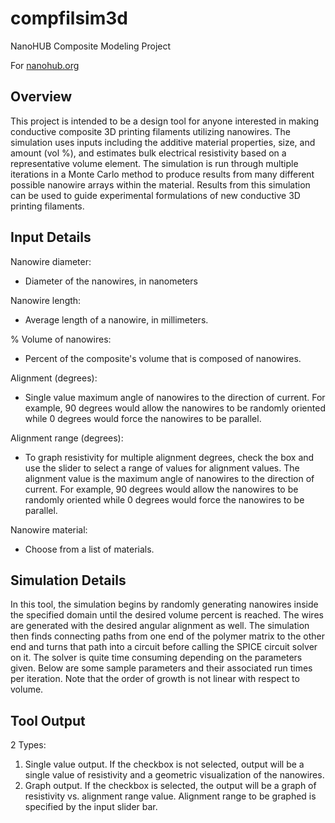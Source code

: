 # compfilsim3d
NanoHUB Composite Modeling Project

For [nanohub.org](https://nanohub.org)

## Overview

This project is intended to be a design tool for anyone interested in making conductive composite 3D printing filaments utilizing nanowires. The simulation uses inputs including the additive material properties, size, and amount (vol %), and estimates bulk electrical resistivity based on a representative volume element. The simulation is run through multiple iterations in a Monte Carlo method to produce results from many different possible nanowire arrays within the material. Results from this simulation can be used to guide experimental formulations of new conductive 3D printing filaments.

## Input Details

Nanowire diameter:
* Diameter of the nanowires, in nanometers

Nanowire length:
* Average length of a nanowire, in millimeters.

% Volume of nanowires:
* Percent of the composite's volume that is composed of nanowires.

Alignment (degrees):
* Single value maximum angle of nanowires to the direction of current. For example, 90 degrees would allow the nanowires to be randomly oriented while 0 degrees would force the nanowires to be parallel.

Alignment range (degrees):
* To graph resistivity for multiple alignment degrees, check the box and use the slider to select a range of values for alignment values. The alignment value is the maximum angle of nanowires to the direction of current. For example, 90 degrees would allow the nanowires to be randomly oriented while 0 degrees would force the nanowires to be parallel.

Nanowire material:
* Choose from a list of materials.

## Simulation Details

In this tool, the simulation begins by randomly generating nanowires inside the specified domain until the desired volume percent is reached. The wires are generated with the desired angular alignment as well. The simulation then finds connecting paths from one end of the polymer matrix to the other end and turns that path into a circuit before calling the SPICE circuit solver on it. The solver is quite time consuming depending on the parameters given. Below are some sample parameters and their associated run times per iteration. Note that the order of growth is not linear with respect to volume.

## Tool Output

2 Types:
1. Single value output. If the checkbox is not selected, output will be a single value of resistivity and a geometric visualization of the nanowires.
2. Graph output. If the checkbox is selected, the output will be a graph of resistivity vs. alignment range value. Alignment range to be graphed is specified by the input slider bar.
